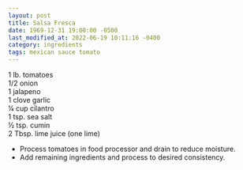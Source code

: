 ```yaml
---
layout: post
title: Salsa Fresca
date: 1969-12-31 19:00:00 -0500
last_modified_at: 2022-06-19 10:11:16 -0400
category: ingredients
tags: mexican sauce tomato
---
```

1 lb. tomatoes  
1/2 onion  
1 jalapeno  
1 clove garlic  
¼ cup cilantro  
1 tsp. sea salt  
½ tsp. cumin  
2 Tbsp. lime juice (one lime)  
* Process tomatoes in food processor and drain to reduce moisture.
* Add remaining ingredients and process to desired consistency.

